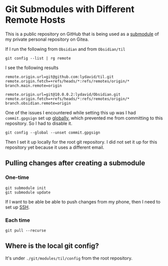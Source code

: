 # Git Submodules with Different Remote Hosts
This is a public repository on GitHub that is being used as a [submodule](https://git-scm.com/book/en/v2/Git-Tools-Submodules) of my private personal repository on Gitea.

If I run the following from `Obsidian` and from `Obsidian/til`
```
git config --list | rg remote
```

I see the following results
```
remote.origin.url=git@github.com:lydavid/til.git
remote.origin.fetch=+refs/heads/*:refs/remotes/origin/*
branch.main.remote=origin
```

```
remote.origin.url=git@10.0.0.2:lydavid/Obsidian.git
remote.origin.fetch=+refs/heads/*:refs/remotes/origin/*
branch.obsidian.remote=origin
```

One of the issues I encountered while setting this up was I had `commit.gpgsign` set up [globally](git-config-scope.md), which prevented me from committing to this repository. So I had to disable it.
```
git config --global --unset commit.gpgsign
```

Then I set it up locally for the root git repository. I did not set it up for this repository yet because it uses a different email.

## Pulling changes after creating a submodule

### One-time
```
git submodule init
git submodule update
```

If I want to be able be able to push changes from my phone, then I need to set up [SSH](ssh-for-github-and-gitea.md).

### Each time
```
git pull --recurse
```

## Where is the local git config?

It's under `./git/modules/til/config` from the root repository.
